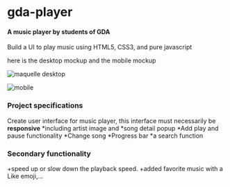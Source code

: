 # gda-player
#### A music player by students of GDA

Build a UI to play music using HTML5, CSS3, and pure javascript

here is the desktop mockup and the mobile mockup

![maquelle desktop](https://www.figma.com/proto/qgWJrZp7nPjvLwTECi9FlG/musicplayer?node-id=14%3A3&scaling=scale-down&page-id=11%3A68)

![mobile](https://www.figma.com/proto/qgWJrZp7nPjvLwTECi9FlG/musicplayer?node-id=3%3A2&scaling=scale-down&page-id=0%3A1&starting-point-node-id=10%3A21)

### Project specifications
Create user interface for music player,
this interface must necessarily be **responsive**
*including artist image and *song detail popup
*Add play and pause functionality
*Change song
*Progress bar
*a search function


### Secondary functionality

+speed up or slow down the playback speed.
+added favorite music with a Like emoji,...


